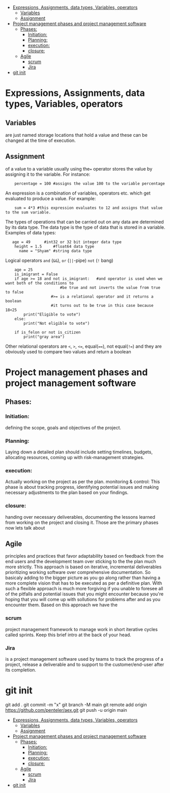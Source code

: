 - [Expressions, Assignments, data types, Variables, operators](#expressions-assignments-data-types-variables-operators)
  - [Variables](#variables)
  - [Assignment](#assignment)
- [Project management phases and project management software](#project-management-phases-and-project-management-software)
  - [Phases:](#phases)
    - [Initiation:](#initiation)
    - [Planning:](#planning)
    - [execution:](#execution)
    - [closure:](#closure)
  - [Agile](#agile)
    - [scrum](#scrum)
    - [Jira](#jira)
- [git init](#git-init)

# Expressions, Assignments, data types, Variables, operators
## Variables
 are just named  storage locations that hold a value and these can be changed at the time of execution.
## Assignment
 of a value to a variable usually using the`=` operator stores the 
value by assigning it to the variable. For instance:

```
	percentage = 100 #assigns the value 100 to the variable percentage
```    
An expression is a combination of variables, operators etc. which get evaluated to produce a value. For example:
```
	sum = 4*3 #this expression evaluates to 12 and assigns that value to the sum variable.
```
The types of operations that can be carried out on any data are determined by
 its data type. The data type is the type of data that is stored in a variable. Examples of data types:
 ```
 	age = 49      #int32 or 32 bit integer data type
     height = 1.5     #float64 data type
       name = "Shyam" #string data type
```
Logical operators `and` (`&&`), `or` (`||`-pipe) `not` (`!` bang)
```
    age = 25
    is_imigrant = False
    if age >= 18 and not is_imigrant:	#and operator is used when we want both of the conditions to  
    					#be true and not inverts the value from true to false
					#>= is a relational operator and it returns a boolean
					#it turns out to be true in this case because 18<25
        print("Eligible to vote")	
    else:
        print("Not eligible to vote") 
    
    if is_felon or not is_citizen
        print("gray area")
```
Other relational operators are `<`, `>`, `<=`, equal(`==`), not equal(`!=`) and they are obviously used to
compare two values and return a boolean 

# Project management phases and project management software
## Phases:
### Initiation:
 defining the scope, goals and objectives of the project.
### Planning:
 Laying down a detailed plan should include setting timelines, budgets, allocating resources,
coming up with risk-management strategies.
### execution:
 Actually working on the project as per the plan.
monitoring & control: This phase is about tracking progress, identifying potential issues and  making 
necessary adjustments to the plan based on your findings.
### closure:
 handing over necessary deliverables, documenting the lessons learned from working on the 
project and closing it.
Those are the primary phases now lets talk about 
## Agile
 principles and practices that favor 
adaptability based on feedback from the end users and the development team over sticking to the 
the plan much more strictly. This approach is based on iterative, incremental deliverables prioritizing
working software over comprehensive documentation. So basicaly adding to the bigger picture as you go 
along rather than having a more complete vision that has to be executed as per a definitive plan. With such a flexible approach is much more forgiving if you unable to foresee all of the pitfalls and 
potential issues that you might encounter because you're hoping that you will come up with sollutions 
for problems after and as you encounter them. Based on this approach we have the 
### scrum
 project management framework to manage work in short iterative cycles called sprints. Keep this brief intro at the back of your head.
### Jira
 is a project management software used by teams to track the progress of a project, release a 
deliverable and to support to the customer/end-user after its completion.
# git init
git add .
git commit -m "x"
git branch -M main
git remote add origin https://github.com/penteler/aex.git
git push -u origin main
- [Expressions, Assignments, data types, Variables, operators](#expressions-assignments-data-types-variables-operators)
  - [Variables](#variables)
  - [Assignment](#assignment)
- [Project management phases and project management software](#project-management-phases-and-project-management-software)
  - [Phases:](#phases)
    - [Initiation:](#initiation)
    - [Planning:](#planning)
    - [execution:](#execution)
    - [closure:](#closure)
  - [Agile](#agile)
    - [scrum](#scrum)
    - [Jira](#jira)
- [git init](#git-init)




